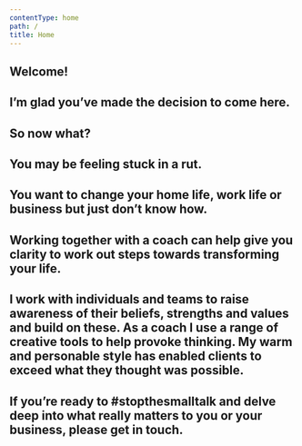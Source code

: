 ```yaml
---
contentType: home
path: /
title: Home
---
```

## Welcome!

## I’m glad you’ve made the decision to come here.

## So now what?

## You may be feeling stuck in a rut.

## You want to change your home life, work life or business but just don’t know how.

## Working together with a coach can help give you clarity to work out steps towards transforming your life.

## I work with individuals and teams to raise awareness of their beliefs, strengths and values and build on these. As a coach I use a range of creative tools to help provoke thinking. My warm and personable style has enabled clients to exceed what they thought was possible.

## If you’re ready to #stopthesmalltalk and delve deep into what really matters to you or your business, please get in touch.
